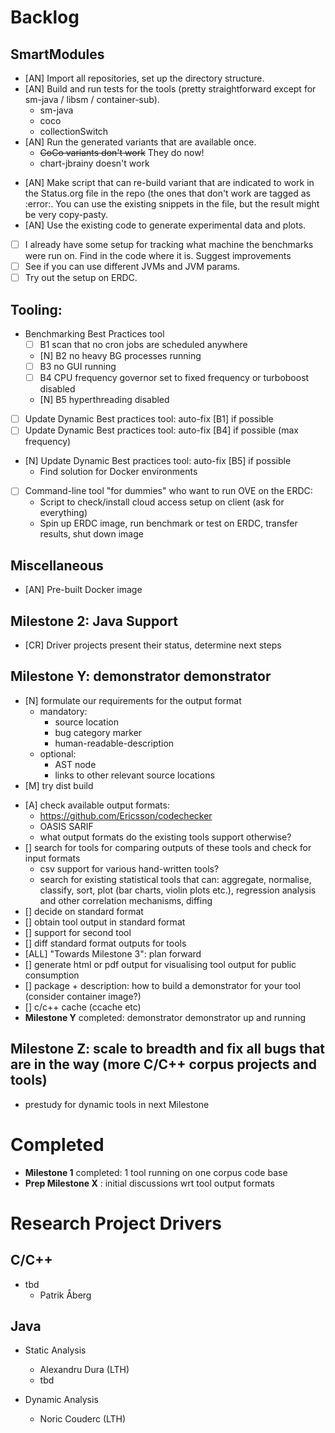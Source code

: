 # Backlog

## SmartModules
+ [AN] Import all repositories, set up the directory structure.
+ [AN] Build and run tests for the tools (pretty straightforward except for sm-java / libsm / container-sub).
  + sm-java
  + coco
  + collectionSwitch
+ [AN] Run the generated variants that are available once.
  + ~~CoCo variants don't work~~ They do now!
  - chart-jbrainy doesn't work
- [AN] Make script that can re-build variant that are indicated to work in the Status.org file in the repo (the ones that don't work are tagged as :error:. You can use the existing snippets in the file, but the result might be very copy-pasty.
- [AN] Use the existing code to generate experimental data and plots.
- [ ] I already have some setup for tracking what machine the benchmarks were run on. Find in the code where it is. Suggest improvements
- [ ] See if you can use different JVMs and JVM params.
- [ ] Try out the setup on ERDC.

## Tooling:
- Benchmarking Best Practices tool
  - [ ] B1 scan that no cron jobs are scheduled anywhere
  - [N] B2 no heavy BG processes running
  - [ ] B3 no GUI running
  - [ ] B4 CPU frequency governor set to fixed frequency or turboboost disabled
  + [N] B5 hyperthreading disabled
- [ ] Update Dynamic Best practices tool: auto-fix [B1] if possible
- [ ] Update Dynamic Best practices tool: auto-fix [B4] if possible (max frequency)
+ [N] Update Dynamic Best practices tool: auto-fix [B5] if possible
  - Find solution for Docker environments
- [ ] Command-line tool "for dummies" who want to run OVE on the ERDC:
  - Script to check/install cloud access setup on client (ask for everything)
  - Spin up ERDC image, run benchmark or test on ERDC, transfer results, shut down image

## Miscellaneous
- [AN] Pre-built Docker image

## Milestone 2: Java Support
- [CR] Driver projects present their status, determine next steps

## Milestone Y: demonstrator demonstrator
+ [N] formulate our requirements for the output format
  - mandatory:
    - source location
	- bug category marker
	- human-readable-description
  - optional:
    - AST node
	- links to other relevant source locations
+ [M] try dist build
- [A] check available output formats:
     - https://github.com/Ericsson/codechecker
     - OASIS SARIF
     - what output formats do the existing tools support otherwise?
- [] search for tools for comparing outputs of these tools and check for input formats
     - csv support for various hand-written tools?
     - search for existing statistical tools that can: aggregate, normalise, classify, sort, plot (bar charts, violin plots etc.), regression analysis and other correlation mechanisms, diffing
- [] decide on standard format
- [] obtain tool output in standard format
- [] support for second tool
- [] diff standard format outputs for tools
- [ALL] "Towards Milestone 3": plan forward
- [] generate html or pdf output for visualising tool output for public consumption
- [] package + description: how to build a demonstrator for your tool (consider container image?)
- [] c/c++ cache (ccache etc)
- **Milestone Y** completed: demonstrator demonstrator up and running


## Milestone Z: scale to breadth and fix all bugs that are in the way (more C/C++ corpus projects and tools)
- prestudy for dynamic tools in next Milestone


# Completed

+ **Milestone 1** completed: 1 tool running on one corpus code base
+ **Prep Milestone X** : initial discussions wrt tool output formats

# Research Project Drivers

## C/C++

- tbd
  - Patrik Åberg

## Java

- Static Analysis
  - Alexandru Dura (LTH)
  - tbd

- Dynamic Analysis
  - Noric Couderc (LTH)

